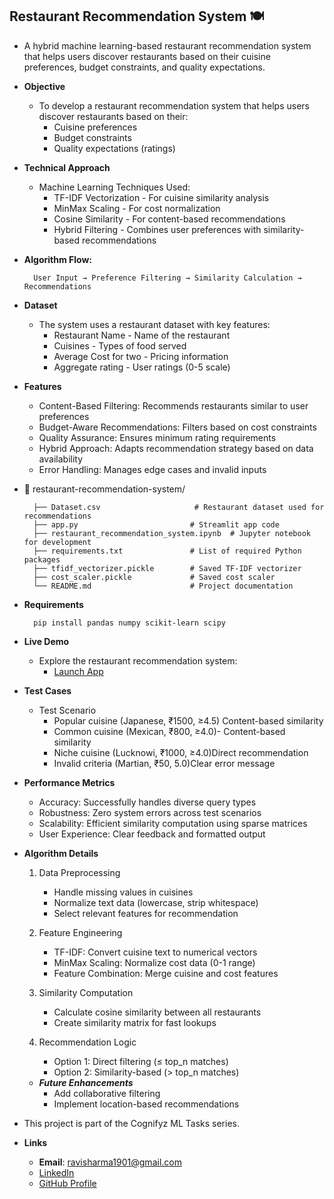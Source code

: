## __Restaurant Recommendation System 🍽️__    
- A hybrid machine learning-based restaurant recommendation system that helps users discover restaurants based on their cuisine preferences, budget constraints, and quality expectations.

- __Objective__

    - To develop a restaurant recommendation system that helps users discover restaurants based on their:
        - Cuisine preferences
        - Budget constraints
        - Quality expectations (ratings)

- __Technical Approach__

    - Machine Learning Techniques Used:
        - TF-IDF Vectorization - For cuisine similarity analysis
        - MinMax Scaling - For cost normalization
        - Cosine Similarity - For content-based recommendations
        - Hybrid Filtering - Combines user preferences with similarity-based recommendations

- __Algorithm Flow:__

        User Input → Preference Filtering → Similarity Calculation → Recommendations

- __Dataset__
    - The system uses a restaurant dataset with key features:
        - Restaurant Name - Name of the restaurant
        - Cuisines - Types of food served
        - Average Cost for two - Pricing information
        - Aggregate rating - User ratings (0-5 scale)

- __Features__
    - Content-Based Filtering: Recommends restaurants similar to user preferences
    - Budget-Aware Recommendations: Filters based on cost constraints
    - Quality Assurance: Ensures minimum rating requirements
    - Hybrid Approach: Adapts recommendation strategy based on data availability
    - Error Handling: Manages edge cases and invalid inputs
- 📂 restaurant-recommendation-system/

        ├── Dataset.csv                     # Restaurant dataset used for recommendations
        ├── app.py                         # Streamlit app code
        ├── restaurant_recommendation_system.ipynb  # Jupyter notebook for development
        ├── requirements.txt               # List of required Python packages
        ├── tfidf_vectorizer.pickle        # Saved TF-IDF vectorizer
        ├── cost_scaler.pickle             # Saved cost scaler
        └── README.md                      # Project documentation

- __Requirements__

        pip install pandas numpy scikit-learn scipy
- __Live Demo__
    - Explore the restaurant recommendation system:
        - [Launch App](https://smart-menu-guide.streamlit.app/)

- __Test Cases__
    - Test Scenario 
        - Popular cuisine (Japanese, ₹1500, ≥4.5) Content-based similarity
        - Common cuisine (Mexican, ₹800, ≥4.0)- Content-based similarity
        - Niche cuisine (Lucknowi, ₹1000, ≥4.0)Direct recommendation
        - Invalid criteria (Martian, ₹50, 5.0)Clear error message

- __Performance Metrics__
    - Accuracy: Successfully handles diverse query types
    - Robustness: Zero system errors across test scenarios
    - Scalability: Efficient similarity computation using sparse matrices
    - User Experience: Clear feedback and formatted output
  
- __Algorithm Details__

    1. Data Preprocessing
        - Handle missing values in cuisines
        - Normalize text data (lowercase, strip whitespace)
        - Select relevant features for recommendation

    2. Feature Engineering
        - TF-IDF: Convert cuisine text to numerical vectors
        - MinMax Scaling: Normalize cost data (0-1 range)
        - Feature Combination: Merge cuisine and cost features

    3. Similarity Computation
        - Calculate cosine similarity between all restaurants
        - Create similarity matrix for fast lookups

    4. Recommendation Logic
        - Option 1: Direct filtering (≤ top_n matches)
        - Option 2: Similarity-based (> top_n matches)

    - __*Future Enhancements*__
        - Add collaborative filtering
        - Implement location-based recommendations

- This project is part of the Cognifyz ML Tasks series.

- __Links__
  * **Email**: [ravisharma1901@gmail.com](mailto:ravisharma1901@gmail.com)       
  * [LinkedIn](https://www.linkedin.com/in/ravi-sharma-ab8ba17a/)      
  * [GitHub Profile](https://github.com/RaviSharma1901)   
